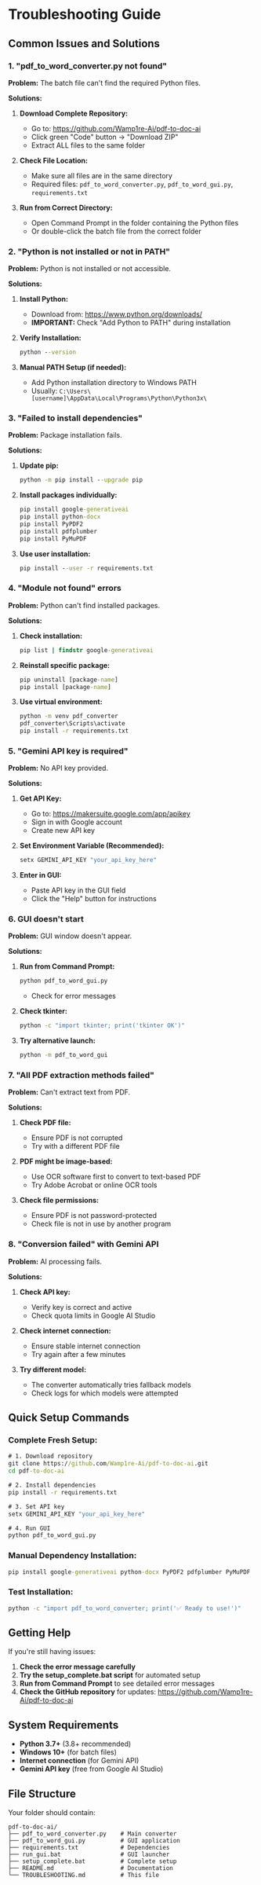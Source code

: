 # Troubleshooting Guide

## Common Issues and Solutions

### 1. "pdf_to_word_converter.py not found"

**Problem:** The batch file can't find the required Python files.

**Solutions:**
1. **Download Complete Repository:**
   - Go to: https://github.com/Wamp1re-Ai/pdf-to-doc-ai
   - Click green "Code" button → "Download ZIP"
   - Extract ALL files to the same folder

2. **Check File Location:**
   - Make sure all files are in the same directory
   - Required files: `pdf_to_word_converter.py`, `pdf_to_word_gui.py`, `requirements.txt`

3. **Run from Correct Directory:**
   - Open Command Prompt in the folder containing the Python files
   - Or double-click the batch file from the correct folder

### 2. "Python is not installed or not in PATH"

**Problem:** Python is not installed or not accessible.

**Solutions:**
1. **Install Python:**
   - Download from: https://www.python.org/downloads/
   - **IMPORTANT:** Check "Add Python to PATH" during installation

2. **Verify Installation:**
   ```cmd
   python --version
   ```

3. **Manual PATH Setup (if needed):**
   - Add Python installation directory to Windows PATH
   - Usually: `C:\Users\[username]\AppData\Local\Programs\Python\Python3x\`

### 3. "Failed to install dependencies"

**Problem:** Package installation fails.

**Solutions:**
1. **Update pip:**
   ```cmd
   python -m pip install --upgrade pip
   ```

2. **Install packages individually:**
   ```cmd
   pip install google-generativeai
   pip install python-docx
   pip install PyPDF2
   pip install pdfplumber
   pip install PyMuPDF
   ```

3. **Use user installation:**
   ```cmd
   pip install --user -r requirements.txt
   ```

### 4. "Module not found" errors

**Problem:** Python can't find installed packages.

**Solutions:**
1. **Check installation:**
   ```cmd
   pip list | findstr google-generativeai
   ```

2. **Reinstall specific package:**
   ```cmd
   pip uninstall [package-name]
   pip install [package-name]
   ```

3. **Use virtual environment:**
   ```cmd
   python -m venv pdf_converter
   pdf_converter\Scripts\activate
   pip install -r requirements.txt
   ```

### 5. "Gemini API key is required"

**Problem:** No API key provided.

**Solutions:**
1. **Get API Key:**
   - Go to: https://makersuite.google.com/app/apikey
   - Sign in with Google account
   - Create new API key

2. **Set Environment Variable (Recommended):**
   ```cmd
   setx GEMINI_API_KEY "your_api_key_here"
   ```

3. **Enter in GUI:**
   - Paste API key in the GUI field
   - Click the "Help" button for instructions

### 6. GUI doesn't start

**Problem:** GUI window doesn't appear.

**Solutions:**
1. **Run from Command Prompt:**
   ```cmd
   python pdf_to_word_gui.py
   ```
   - Check for error messages

2. **Check tkinter:**
   ```cmd
   python -c "import tkinter; print('tkinter OK')"
   ```

3. **Try alternative launch:**
   ```cmd
   python -m pdf_to_word_gui
   ```

### 7. "All PDF extraction methods failed"

**Problem:** Can't extract text from PDF.

**Solutions:**
1. **Check PDF file:**
   - Ensure PDF is not corrupted
   - Try with a different PDF file

2. **PDF might be image-based:**
   - Use OCR software first to convert to text-based PDF
   - Try Adobe Acrobat or online OCR tools

3. **Check file permissions:**
   - Ensure PDF is not password-protected
   - Check file is not in use by another program

### 8. "Conversion failed" with Gemini API

**Problem:** AI processing fails.

**Solutions:**
1. **Check API key:**
   - Verify key is correct and active
   - Check quota limits in Google AI Studio

2. **Check internet connection:**
   - Ensure stable internet connection
   - Try again after a few minutes

3. **Try different model:**
   - The converter automatically tries fallback models
   - Check logs for which models were attempted

## Quick Setup Commands

### Complete Fresh Setup:
```cmd
# 1. Download repository
git clone https://github.com/Wamp1re-Ai/pdf-to-doc-ai.git
cd pdf-to-doc-ai

# 2. Install dependencies
pip install -r requirements.txt

# 3. Set API key
setx GEMINI_API_KEY "your_api_key_here"

# 4. Run GUI
python pdf_to_word_gui.py
```

### Manual Dependency Installation:
```cmd
pip install google-generativeai python-docx PyPDF2 pdfplumber PyMuPDF
```

### Test Installation:
```cmd
python -c "import pdf_to_word_converter; print('✅ Ready to use!')"
```

## Getting Help

If you're still having issues:

1. **Check the error message carefully**
2. **Try the setup_complete.bat script** for automated setup
3. **Run from Command Prompt** to see detailed error messages
4. **Check the GitHub repository** for updates: https://github.com/Wamp1re-Ai/pdf-to-doc-ai

## System Requirements

- **Python 3.7+** (3.8+ recommended)
- **Windows 10+** (for batch files)
- **Internet connection** (for Gemini API)
- **Gemini API key** (free from Google AI Studio)

## File Structure

Your folder should contain:
```
pdf-to-doc-ai/
├── pdf_to_word_converter.py    # Main converter
├── pdf_to_word_gui.py          # GUI application  
├── requirements.txt            # Dependencies
├── run_gui.bat                 # GUI launcher
├── setup_complete.bat          # Complete setup
├── README.md                   # Documentation
└── TROUBLESHOOTING.md          # This file
```
